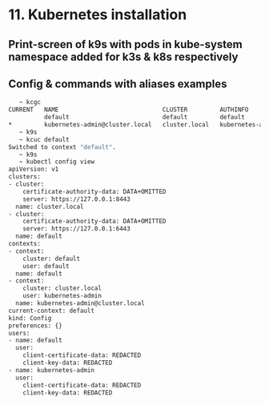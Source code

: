 # 11. Kubernetes installation

## Print-screen of k9s with pods in kube-system namespace added for k3s & k8s respectively

## Config & commands with aliases examples

```bash
   ~ kcgc
CURRENT   NAME                             CLUSTER         AUTHINFO           NAMESPACE
          default                          default         default
*         kubernetes-admin@cluster.local   cluster.local   kubernetes-admin
   ~ k9s
   ~ kcuc default
Switched to context "default".
   ~ k9s
   ~ kubectl config view
apiVersion: v1
clusters:
- cluster:
    certificate-authority-data: DATA+OMITTED
    server: https://127.0.0.1:8443
  name: cluster.local
- cluster:
    certificate-authority-data: DATA+OMITTED
    server: https://127.0.0.1:6443
  name: default
contexts:
- context:
    cluster: default
    user: default
  name: default
- context:
    cluster: cluster.local
    user: kubernetes-admin
  name: kubernetes-admin@cluster.local
current-context: default
kind: Config
preferences: {}
users:
- name: default
  user:
    client-certificate-data: REDACTED
    client-key-data: REDACTED
- name: kubernetes-admin
  user:
    client-certificate-data: REDACTED
    client-key-data: REDACTED
```

